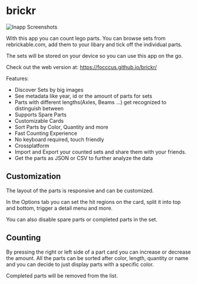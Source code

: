 # brickr

![Inapp Screenshots](https://i.imgur.com/vrDJFYM.png)

With this app you can count lego parts. You can browse sets from rebrickable.com, add them to your libary and tick off the individual parts.

The sets will be stored on your device so you can use this app on the go.

Check out the web version at: https://focccus.github.io/brickr/

Features:

- Discover Sets by big images
- See metadata like year, id or the amount of parts for sets
- Parts with different lengths(Axles, Beams ...) get recognized to distinguish between
- Supports Spare Parts
- Customizable Cards
- Sort Parts by Color, Quantity and more
- Fast Counting Experience
- No keyboard required, touch friendly
- Crossplatform
- Import and Export your counted sets and share them with your friends.
- Get the parts as JSON or CSV to further analyze the data

## Customization

The layout of the parts is responsive and can be customized.

In the Options tab you can set the hit regions on the card, split it into top and bottom, trigger a detail menu and more.

You can also disable spare parts or completed parts in the set.

## Counting

By pressing the right or left side of a part card you can increase or decrease the amount. All the parts can be sorted after color, length, quantity or name and you can decide to just display parts with a specific color.

Completed parts will be removed from the list.
